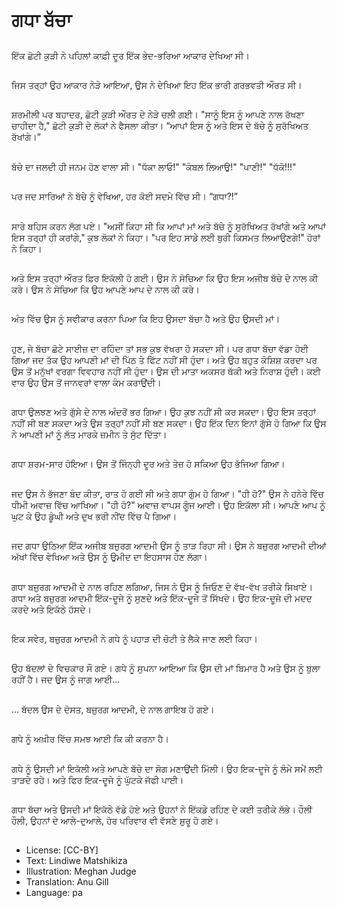 # ਗਧਾ ਬੱਚਾ

##
ਇੱਕ ਛੋਟੀ ਕੁੜੀ ਨੇ ਪਹਿਲਾਂ ਕਾਫ਼ੀ ਦੂਰ ਇੱਕ ਭੇਦ-ਭਰਿਆ ਆਕਾਰ ਦੇਖਿਆ ਸੀ।

##
ਜਿਸ ਤਰ੍ਹਾਂ ਉਹ ਆਕਾਰ ਨੇੜੇ ਆਇਆ, ਉਸ ਨੇ ਦੇਖਿਆ ਇਹ ਇੱਕ ਭਾਰੀ ਗਰਭਵਤੀ ਔਰਤ ਸੀ।

##
ਸ਼ਰਮੀਲੀ ਪਰ ਬਹਾਦਰ, ਛੋਟੀ ਕੁੜੀ ਔਰਤ ਦੇ ਨੇੜੇ ਚਲੀ ਗਈ। "ਸਾਨੂੰ ਇਸ ਨੂੰ ਆਪਣੇ ਨਾਲ ਰੱਖਣਾ ਚਾਹੀਦਾ ਹੈ," ਛੋਟੀ ਕੁੜੀ ਦੇ ਲੋਕਾਂ ਨੇ ਫੈਸਲਾ ਕੀਤਾ। “ਆਪਾਂ ਇਸ ਨੂੰ ਅਤੇ ਇਸ ਦੇ ਬੱਚੇ ਨੂੰ ਸੁਰੱਖਿਅਤ ਰੱਖਾਂਗੇ।”

##
ਬੱਚੇ ਦਾ ਜਲਦੀ ਹੀ ਜਨਮ ਹੋਣ ਵਾਲਾ ਸੀ। "ਧੱਕਾ ਲਾਓ!" "ਕੰਬਲ ਲਿਆਉ!" "ਪਾਣੀ!" "ਧੱਕੋ!!!"

##
ਪਰ ਜਦ ਸਾਰਿਆਂ ਨੇ ਬੱਚੇ ਨੂੰ ਵੇਖਿਆ, ਹਰ ਕੋਈ ਸਦਮੇ ਵਿੱਚ ਸੀ। “ਗਧਾ?!”

##
ਸਾਰੇ ਬਹਿਸ ਕਰਨ ਲੱਗ ਪਏ। "ਅਸੀਂ ਕਿਹਾ ਸੀ ਕਿ ਆਪਾਂ ਮਾਂ ਅਤੇ ਬੱਚੇ ਨੂੰ ਸੁਰੱਖਿਅਤ ਰੱਖਾਂਗੇ ਅਤੇ ਆਪਾਂ ਇਸ ਤਰ੍ਹਾਂ ਹੀ ਕਰਾਂਗੇ," ਕੁਝ ਲੋਕਾਂ ਨੇ ਕਿਹਾ। "ਪਰ ਇਹ ਸਾਡੇ ਲਈ ਬੁਰੀ ਕਿਸਮਤ ਲਿਆਉਣਗੇ!" ਹੋਰਾਂ ਨੇ ਕਿਹਾ।

##
ਅਤੇ ਇਸ ਤਰ੍ਹਾਂ ਔਰਤ ਫ਼ਿਰ ਇਕੱਲੀ ਹੋ ਗਈ। ਉਸ ਨੇ ਸੋਚਿਆ ਕਿ ਉਹ ਇਸ ਅਜੀਬ ਬੱਚੇ ਦੇ ਨਾਲ ਕੀ ਕਰੇ। ਉਸ ਨੇ ਸੋਚਿਆ ਕਿ ਉਹ ਆਪਣੇ ਆਪ ਦੇ ਨਾਲ ਕੀ ਕਰੇ।

##
ਅੰਤ ਵਿੱਚ ਉਸ ਨੂੰ ਸਵੀਕਾਰ ਕਰਨਾ ਪਿਆ ਕਿ ਇਹ ਉਸਦਾ ਬੱਚਾ ਹੈ ਅਤੇ ਉਹ ਉਸਦੀ ਮਾਂ।

##
ਹੁਣ, ਜੇ ਬੱਚਾ ਛੋਟੇ ਸਾਈਜ਼ ਦਾ ਰਹਿੰਦਾ ਤਾਂ ਸਭ ਕੁਝ ਵੱਖਰਾ ਹੋ ਸਕਦਾ ਸੀ। ਪਰ ਗਧਾ ਬੱਚਾ ਵੱਡਾ ਹੋਈ ਗਿਆ ਜਦ ਤੱਕ ਉਹ ਆਪਣੀ ਮਾਂ ਦੀ ਪਿੱਠ ਤੇ ਫਿੱਟ ਨਹੀਂ ਸੀ ਹੁੰਦਾ। ਅਤੇ ਉਹ ਬਹੁਤ ਕੋਸ਼ਿਸ਼ ਕਰਦਾ ਪਰ ਉਸ ਤੋਂ ਮਨੁੱਖਾਂ ਵਰਗਾ ਵਿਵਹਾਰ ਨਹੀਂ ਸੀ ਹੁੰਦਾ। ਉਸ ਦੀ ਮਾਤਾ ਅਕਸਰ ਥੱਕੀ ਅਤੇ ਨਿਰਾਸ਼ ਹੁੰਦੀ। ਕਈ ਵਾਰ ਉਹ ਉਸ ਤੋਂ ਜਾਨਵਰਾਂ ਵਾਲਾ ਕੰਮ ਕਰਾਉਂਦੀ।

##
ਗਧਾ ਉਲਝਣ ਅਤੇ ਗੁੱਸੇ ਦੇ ਨਾਲ ਅੰਦਰੋਂ ਭਰ ਗਿਆ। ਉਹ ਕੁਝ ਨਹੀਂ ਸੀ ਕਰ ਸਕਦਾ। ਉਹ ਇਸ ਤਰ੍ਹਾਂ ਨਹੀਂ ਸੀ ਬਣ ਸਕਦਾ ਅਤੇ ਉਸ ਤਰ੍ਹਾਂ ਨਹੀਂ ਸੀ ਬਣ ਸਕਦਾ। ਉਹ ਇੱਕ ਦਿਨ ਇਨਾਂ ਗੁੱਸੇ ਹੋ ਗਿਆ ਕਿ ਉਸ ਨੇ ਆਪਣੀ ਮਾਂ ਨੂੰ ਲੱਤ ਮਾਰਕੇ ਜ਼ਮੀਨ ਤੇ ਸੁੱਟ ਦਿੱਤਾ।

##
ਗਧਾ ਸ਼ਰਮ-ਸਾਰ ਹੋਇਆ। ਉਸ ਤੋਂ ਜਿੰਨ੍ਹੀ ਦੂਰ ਅਤੇ ਤੇਜ਼ ਹੋ ਸਕਿਆ ਉਹ ਭੱਜਿਆ ਗਿਆ।

##
ਜਦ ਉਸ ਨੇ ਭੱਜਣਾ ਬੰਦ ਕੀਤਾ, ਰਾਤ ਹੋ ਗਈ ਸੀ ਅਤੇ ਗਧਾ ਗੁੰਮ ਹੋ ਗਿਆ। "ਹੀ ਹੋ?" ਉਸ ਨੇ ਹਨੇਰੇ ਵਿੱਚ ਧੀਮੀ ਅਵਾਜ਼ ਵਿੱਚ ਆਖਿਆ। "ਹੀ ਹੋ?" ਅਵਾਜ਼ ਵਾਪਸ ਗੂੰਜ ਆਈ। ਉਹ ਇਕੱਲਾ ਸੀ। ਆਪਣੇ ਆਪ ਨੂੰ ਘੁਟ ਕੇ ਉਹ ਡੂੰਘੀ ਅਤੇ ਦੁਖ ਭਰੀ ਨੀਂਦ ਵਿੱਚ ਪੈ ਗਿਆ।

##
ਜਦ ਗਧਾ ਉਠਿਆ ਇੱਕ ਅਜੀਬ ਬਜ਼ੁਰਗ ਆਦਮੀ ਉਸ ਨੂੰ ਤਾੜ ਰਿਹਾ ਸੀ। ਉਸ ਨੇ ਬਜ਼ੁਰਗ ਆਦਮੀ ਦੀਆਂ ਅੱਖਾਂ ਵਿੱਚ ਵੇਖਿਆ ਅਤੇ ਉਸ ਨੂੰ ਉਮੀਦ ਦਾ ਇਹਸਾਸ ਹੋਣ ਲੱਗਾ।

##
ਗਧਾ ਬਜ਼ੁਰਗ ਆਦਮੀ ਦੇ ਨਾਲ ਰਹਿਣ ਲਗਿਆ, ਜਿਸ ਨੇ ਉਸ ਨੂੰ ਜਿਓਣ ਦੇ ਵੱਖ-ਵੱਖ ਤਰੀਕੇ ਸਿਖਾਏ। ਗਧਾ ਅਤੇ ਬਜ਼ੁਰਗ ਆਦਮੀ ਇੱਕ-ਦੂਜੇ ਨੂੰ ਸੁਣਦੇ ਅਤੇ ਇੱਕ-ਦੂਜੇ ਤੋਂ ਸਿੱਖਦੇ। ਉਹ ਇਕ-ਦੂਜੇ ਦੀ ਮਦਦ ਕਰਦੇ ਅਤੇ ਇਕੱਠੇ ਹੱਸਦੇ।

##
ਇਕ ਸਵੇਰ, ਬਜ਼ੁਰਗ ਆਦਮੀ ਨੇ ਗਧੇ ਨੂੰ ਪਹਾੜ ਦੀ ਚੋਟੀ ਤੇ ਲੈਕੇ ਜਾਣ ਲਈ ਕਿਹਾ।

##
ਉਹ ਬੱਦਲਾਂ ਦੇ ਵਿਚਕਾਰ ਸੌ ਗਏ। ਗਧੇ ਨੂੰ ਸੁਪਨਾ ਆਇਆ ਕਿ ਉਸ ਦੀ ਮਾਂ ਬਿਮਾਰ ਹੈ ਅਤੇ ਉਸ ਨੂੰ ਬੁਲਾ ਰਹੀਂ ਹੈ। ਜਦ ਉਸ ਨੂੰ ਜਾਗ ਆਈ...

##
... ਬੱਦਲ ਉਸ ਦੇ ਦੋਸਤ, ਬਜ਼ੁਰਗ ਆਦਮੀ, ਦੇ ਨਾਲ ਗਾਇਬ ਹੋ ਗਏ।

##
ਗਧੇ ਨੂੰ ਅਖ਼ੀਰ ਵਿੱਚ ਸਮਝ ਆਈ ਕਿ ਕੀ ਕਰਨਾ ਹੈ।

##
ਗਧੇ ਨੂੰ ਉਸਦੀ ਮਾਂ ਇਕੱਲੀ ਅਤੇ ਆਪਣੇ ਬੱਚੇ ਦਾ ਸੋਗ ਮਣਾਉਂਦੀ ਮਿੱਲੀ। ਉਹ ਇਕ-ਦੂਜੇ ਨੂੰ ਲੰਮੇ ਸਮੇਂ ਲਈ ਤਾੜਦੇ ਰਹੇ। ਅਤੇ ਫਿਰ ਇਕ-ਦੂਜੇ ਨੂੰ ਘੁੱਟਕੇ ਜੱਫੀ ਪਾਈ।

##
ਗਧਾ ਬੱਚਾ ਅਤੇ ਉਸਦੀ ਮਾਂ ਇਕੱਠੇ ਵੱਡੇ ਹੋਏ ਅਤੇ ਉਹਨਾਂ ਨੇ ਇੱਕਡੇ ਰਹਿਣ ਦੇ ਕਈ ਤਰੀਕੇ ਲੱਭੇ। ਹੌਲੀ ਹੌਲੀ, ਉਹਨਾਂ ਦੇ ਆਲੇ-ਦੁਆਲੇ, ਹੋਰ ਪਰਿਵਾਰ ਵੀ ਵੱਸਣੇ ਸ਼ੁਰੂ ਹੋ ਗਏ।

##
* License: [CC-BY]
* Text: Lindiwe Matshikiza
* Illustration: Meghan Judge
* Translation: Anu Gill
* Language: pa

